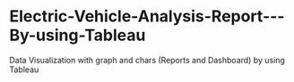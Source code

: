 # Electric-Vehicle-Analysis-Report---By-using-Tableau
Data Visualization with graph and chars (Reports and Dashboard) by using Tableau
